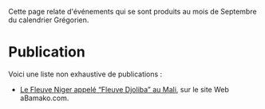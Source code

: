 <!-- TITLE: Septembre -->
<!-- SUBTITLE: Événements qui se sont produits durant un mois de Septembre du calendrier Grégorien -->

Cette page relate d'événements qui se sont produits au mois de Septembre du calendrier Grégorien.
# Publication
Voici une liste non exhaustive de publications :
* [Le Fleuve Niger appelé “Fleuve Djoliba” au Mali](http://news.abamako.com/p/40671.html), sur le site Web aBamako.com.